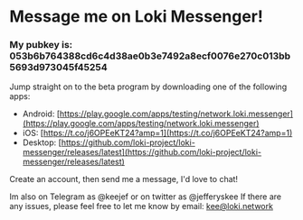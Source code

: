 # Message me on Loki Messenger!

### My pubkey is: 053b6b764388cd6c4d38ae0b3e7492a8ecf0076e270c013bb5693d973045f45254

Jump straight on to the beta program by downloading one of the following apps:

-   Android:  [https://play.google.com/apps/testing/network.loki.messenger](https://play.google.com/apps/testing/network.loki.messenger)
-   iOS:  [https://t.co/j6OPEeKT24?amp=1](https://t.co/j6OPEeKT24?amp=1)
-   Desktop:  [https://github.com/loki-project/loki-messenger/releases/latest](https://github.com/loki-project/loki-messenger/releases/latest)

Create an account, then send me a message, I'd love to chat!

Im also on Telegram as @keejef or on twitter as @jefferyskee
If there are any issues, please feel free to let me know by email: kee@loki.network
